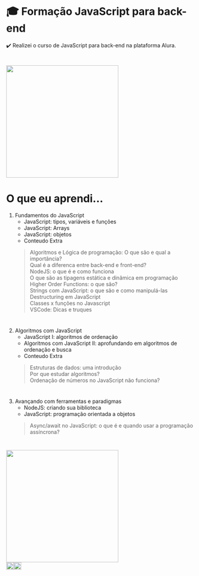 <h1>🎓 Formação JavaScript para back-end</h1>

✔️ Realizei o curso de JavaScript para back-end na plataforma Alura.
<h1></h1>

<img height="300" src="https://user-images.githubusercontent.com/75194076/173181733-66d2b77f-bc91-471b-9951-bb08c01bce8c.jpg" target="_blank">

<h1>O que eu aprendi... </h1>

1. Fundamentos do JavaScript
    - JavaScript: tipos, variáveis e funções
     - JavaScript: Arrays
     - JavaScript: objetos
     - Conteudo Extra
     >Algoritmos e Lógica de programação: O que são e qual a importância?<br>
     Qual é a diferenca entre back-end e front-end?<br>
     NodeJS: o que é e como funciona<br>
     O que são as tipagens estática e dinâmica em programação<br>
     Higher Order Functions: o que são?<br>
     Strings com JavaScript: o que são e como manipulá-las<br>
     Destructuring em JavaScript<br>
     Classes x funções no Javascript<br>
     VSCode: Dicas e truques
     
 <h1></h1>
 
 2. Algoritmos com JavaScript
    - JavaScript I: algoritmos de ordenação
     - Algoritmos com JavaScript II: aprofundando em algoritmos de ordenação e busca
     - Conteudo Extra
     >Estruturas de dados: uma introdução<br>
     Por que estudar algoritmos?<br>
    Ordenação de números no JavaScript não funciona?<br>
    
  <h1></h1>
    
  3. Avançando com ferramentas e paradigmas
     - NodeJS: criando sua biblioteca
     - JavaScript: programação orientada a objetos
     >Async/await no JavaScript: o que é e quando usar a programação assíncrona?<br>
  <h1></h1>
  
  
  <img height="300" src="https://user-images.githubusercontent.com/75194076/173182528-dbf114aa-4a5e-4ba3-bebe-62a16e84b57c.png" target="_blank"> <br>
<img height="20" src="https://img.shields.io/badge/Visual_Studio_Code-0078D4?style=for-the-badge&logo=visual%20studio%20code&logoColor=white" target="_blank"><img height="20" src="https://img.shields.io/badge/JavaScript-323330?style=for-the-badge&logo=javascript&logoColor=F7DF1E" target="_blank">
  



